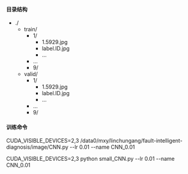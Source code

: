 
#### 目录结构

* ./
  * train/
    * 1/
      * 1.5929.jpg
      * label.ID.jpg
      * ...
    * ...
    * 9/
  * valid/
    * 1/
      * 1.5929.jpg
      * label.ID.jpg
      * ...
    * ...
    * 9/


#### 训练命令

CUDA_VISIBLE_DEVICES=2,3 /data0/mxy/linchungang/fault-intelligent-diagnosis/image/CNN.py --lr 0.01 --name CNN_0.01

CUDA_VISIBLE_DEVICES=2,3 python small_CNN.py --lr 0.01 --name CNN_0.01

